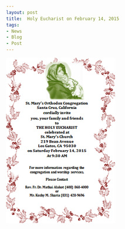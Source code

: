 ```yaml
---
layout: post
title:  Holy Eucharist on February 14, 2015
tags:
- News
- Blog
- Post
---
```


<p><img src="assets/images/2015-02-14.png" alt="Holy Eucharist" /></p>

